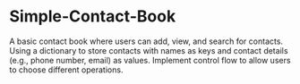 # Simple-Contact-Book
A basic contact book where users can add, view, and search for contacts. Using a dictionary to store contacts with names as keys and contact details (e.g., phone number, email) as values. Implement control flow to allow users to choose different operations.
